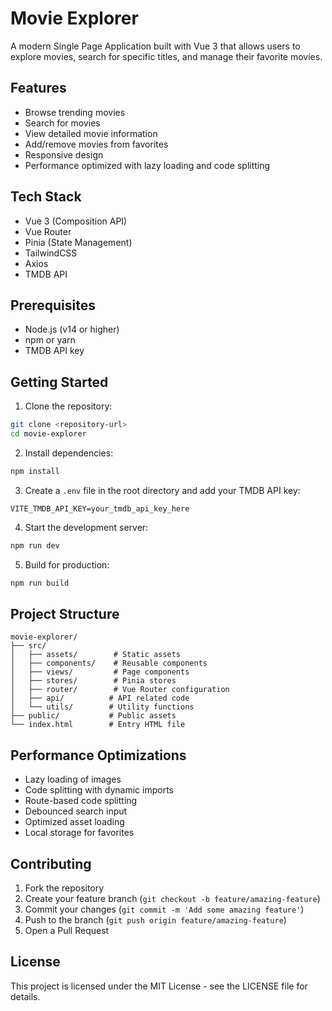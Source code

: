 # Movie Explorer

A modern Single Page Application built with Vue 3 that allows users to explore movies, search for specific titles, and manage their favorite movies.

## Features

- Browse trending movies
- Search for movies
- View detailed movie information
- Add/remove movies from favorites
- Responsive design
- Performance optimized with lazy loading and code splitting

## Tech Stack

- Vue 3 (Composition API)
- Vue Router
- Pinia (State Management)
- TailwindCSS
- Axios
- TMDB API

## Prerequisites

- Node.js (v14 or higher)
- npm or yarn
- TMDB API key

## Getting Started

1. Clone the repository:

```bash
git clone <repository-url>
cd movie-explorer
```

2. Install dependencies:

```bash
npm install
```

3. Create a `.env` file in the root directory and add your TMDB API key:

```
VITE_TMDB_API_KEY=your_tmdb_api_key_here
```

4. Start the development server:

```bash
npm run dev
```

5. Build for production:

```bash
npm run build
```

## Project Structure

```
movie-explorer/
├── src/
│   ├── assets/        # Static assets
│   ├── components/    # Reusable components
│   ├── views/         # Page components
│   ├── stores/        # Pinia stores
│   ├── router/        # Vue Router configuration
│   ├── api/          # API related code
│   └── utils/        # Utility functions
├── public/           # Public assets
└── index.html        # Entry HTML file
```

## Performance Optimizations

- Lazy loading of images
- Code splitting with dynamic imports
- Route-based code splitting
- Debounced search input
- Optimized asset loading
- Local storage for favorites

## Contributing

1. Fork the repository
2. Create your feature branch (`git checkout -b feature/amazing-feature`)
3. Commit your changes (`git commit -m 'Add some amazing feature'`)
4. Push to the branch (`git push origin feature/amazing-feature`)
5. Open a Pull Request

## License

This project is licensed under the MIT License - see the LICENSE file for details.

